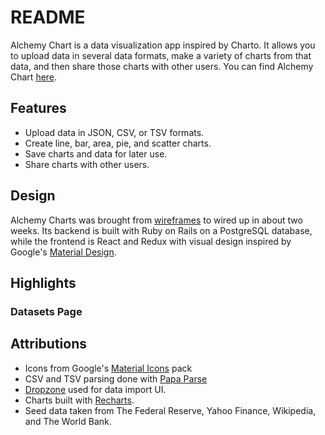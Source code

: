 # README

Alchemy Chart is a data visualization app inspired by Charto. It allows you to upload data in several data formats, make a variety of charts from that data, and then share those charts with other users. You can find Alchemy Chart [here](alchemychart.herokuapp.com).

## Features
  * Upload data in JSON, CSV, or TSV formats.
  * Create line, bar, area, pie, and scatter charts.
  * Save charts and data for later use.
  * Share charts with other users.

## Design
  Alchemy Charts was brought from [wireframes](https://github.com/ldtcooper/alchemy-chart/wiki/Wireframes) to wired up in about two weeks.
  Its backend is built with Ruby on Rails on a PostgreSQL database, while the frontend is React and Redux with visual design inspired by Google's [Material Design](https://material.io/guidelines/).

## Highlights
### Datasets Page


## Attributions
  * Icons from Google's [Material Icons](https://material.io/icons/) pack
  * CSV and TSV parsing done with [Papa Parse](http://papaparse.com/)
  * [Dropzone](https://github.com/react-dropzone/react-dropzone) used for data import UI.
  * Charts built with [Recharts](http://recharts.org/).
  * Seed data taken from The Federal Reserve, Yahoo Finance, Wikipedia, and The World Bank.
